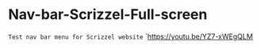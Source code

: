 # Nav-bar-Scrizzel-Full-screen
``Test nav bar menu for Scrizzel website``
`https://youtu.be/YZ7-xWEgQLM
